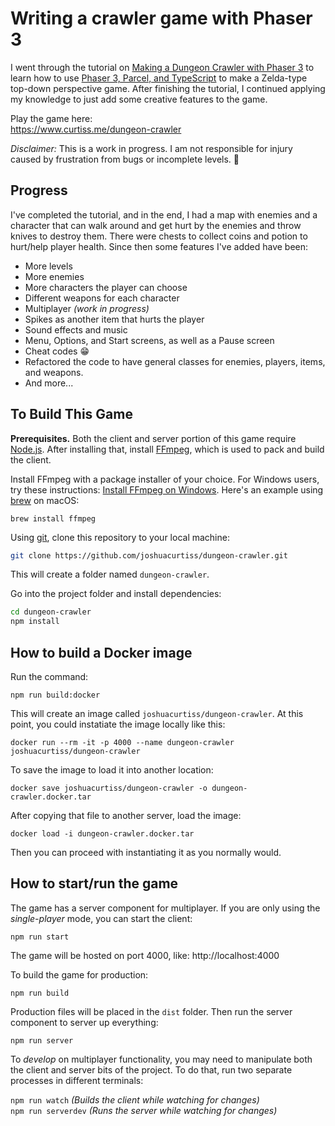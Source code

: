 # Writing a crawler game with Phaser 3

I went through the tutorial on [Making a Dungeon Crawler with Phaser 3](https://www.youtube.com/watch?v=_fK6MVLPrMA)
to learn how to use [Phaser 3, Parcel, and TypeScript](https://github.com/ourcade/phaser3-parcel-template) to make a
Zelda-type top-down perspective game. After finishing the tutorial, I continued applying my knowledge to just add
some creative features to the game.

Play the game here:  
https://www.curtiss.me/dungeon-crawler 

*Disclaimer:* This is a work in progress. I am not responsible for injury caused by frustration from bugs or incomplete levels. 🤪

## Progress

I've completed the tutorial, and in the end, I had a map with enemies and a character that can walk around and get hurt by the enemies and throw knives to destroy them. There were chests to collect coins and potion to hurt/help player health. Since then some features I've added have been:

  * More levels 
  * More enemies
  * More characters the player can choose
  * Different weapons for each character 
  * Multiplayer *(work in progress)*
  * Spikes as another item that hurts the player
  * Sound effects and music
  * Menu, Options, and Start screens, as well as a Pause screen
  * Cheat codes 😁
  * Refactored the code to have general classes for enemies, players, items, and weapons. 
  * And more...

## To Build This Game

**Prerequisites.**
Both the client and server portion of this game require [Node.js](https://nodejs.org). After installing that, install [FFmpeg](https://ffmpeg.org), which is used to pack and build the client.

Install FFmpeg with a package installer of your choice. For Windows users, try these instructions: [Install FFmpeg on Windows](https://www.wikihow.com/Install-FFmpeg-on-Windows). Here's an example using [brew](https://brew.sh) on macOS:
```
brew install ffmpeg
```

Using [git](https://git-scm.com), clone this repository to your local machine:
```bash
git clone https://github.com/joshuacurtiss/dungeon-crawler.git
```

This will create a folder named `dungeon-crawler`.

Go into the project folder and install dependencies:

```bash
cd dungeon-crawler
npm install
```

## How to build a Docker image

Run the command:
```
npm run build:docker
```

This will create an image called `joshuacurtiss/dungeon-crawler`. At this point, you could instatiate the image locally like this: 
```
docker run --rm -it -p 4000 --name dungeon-crawler joshuacurtiss/dungeon-crawler
```

To save the image to load it into another location:
```
docker save joshuacurtiss/dungeon-crawler -o dungeon-crawler.docker.tar
```

After copying that file to another server, load the image:
```
docker load -i dungeon-crawler.docker.tar
```

Then you can proceed with instantiating it as you normally would.
## How to start/run the game

The game has a server component for multiplayer. If you are only using the *single-player* mode, you can start the client:

```
npm run start
```

The game will be hosted on port 4000, like: http://localhost:4000

To build the game for production:

```
npm run build
```

Production files will be placed in the `dist` folder. Then run the server component to server up everything: 

```
npm run server
```

To *develop* on multiplayer functionality, you may need to manipulate both the client and server bits of the project. To do that, run two separate processes in different terminals:

`npm run watch`       *(Builds the client while watching for changes)*  
`npm run serverdev`   *(Runs the server while watching for changes)*
